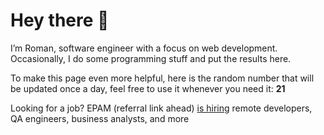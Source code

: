 # Hey there 👋

I’m Roman, software engineer with a focus on web development. Occasionally, I do
some programming stuff and put the results here.

To make this page even more helpful, here is the random number that will be
updated once a day, feel free to use it whenever you need it: **21**

Looking for a job? EPAM (referral link ahead) [is hiring](https://epa.ms/RomanGusev) remote developers,
QA engineers, business analysts, and more
